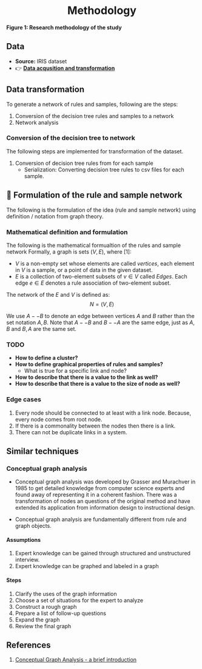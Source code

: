 <h1 align='center'>
     Methodology 
</h1>

<p center='align'> <b>Figure 1: Research methodology of the study</b></p>

## Data 
* **Source:** IRIS dataset
* 👉 [**Data acqusition and transformation**](https://scikit-learn.org/stable/auto_examples/datasets/plot_iris_dataset.html)

## Data transformation

To generate a network of rules and samples, following are the steps:

1. Conversion of the decision tree rules and samples to a network
2. Network analysis

### Conversion of the decision tree to network

The following steps are implemented for transformation of the dataset. 

1. Conversion of decision tree rules from for each sample
    - Serialization: Converting decision tree rules to csv files for each sample.

## 🧪 Formulation of the rule and sample network 

The following is the formulation of the idea (rule and sample network) using definition / notation from graph theory.


### Mathematical definition and formulation

The following is the mathematical formualtion of the rules and sample network Formally, a graph is sets $(V, E)$, where [1]:

- $V$ is a non-empty set whose elements are called $vertices$, each element in $V$ is a sample, or a point of data in the given dataset.
- $E$ is a collection of two-element subsets of $v \in V$ called $Edges$. Each edge $e \in E$ denotes a rule association of two-element subset.

The network of the $E$ and $V$ is defined as:
$$ N = (V, E) $$

We use $A--B$ to denote an edge between vertices $A$ and $B$ rather than the set notation ${A, B}$. Note that $A--B$ and $B--A$ are the same edge, just as ${A, B}$ and ${B, A}$ are the same set.

### TODO
- **How to define a cluster?**
- **How to define graphical properties of rules and samples?**
    - What is true for a specific link and node?
- **How to describe that there is a value to the link as well?**
- **How to describe that there is a value to the size of node as well?**

### Edge cases
1. Every node should be connected to at least with a link node. Because, every node comes from root node.
2. If there is a commonality between the nodes then there is a link.
3. There can not be duplicate links in a system.

## Similar techniques

###  Conceptual graph analysis
- Conceptual graph analysis was developed by Grasser and Murachver in 1985 to get detailed knowledge from computer science experts and found away of representing it in a coherent fashion. There was a transformation of nodes an questions of the original method and have extended its application from information design to instructional design.

- Conceptual graph analysis are fundamentally different from rule and graph objects.

#### Assumptions
1. Expert knowledge can be gained through structured and unstructured interview.
2. Expert knowledge can be graphed and labeled in a graph 

#### Steps
1. Clarify the uses of the graph information
2. Choose a set of situations for the expert to analyze
3. Construct a rough graph
4. Prepare a list of follow-up questions
5. Expand the graph
6. Review the final graph


## References
1. [Conceptual Graph Analysis - a brief introduction](https://slideplayer.com/slide/3741719/)
